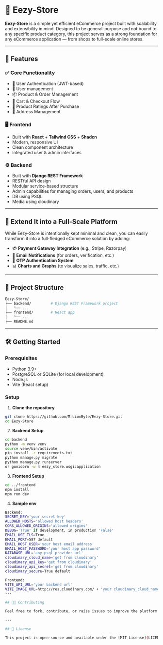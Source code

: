 # 🛒 Eezy-Store

**Eezy-Store** is a simple yet efficient eCommerce project built with scalability and extensibility in mind. Designed to be general-purpose and not bound to any specific product category, this project serves as a strong foundation for any eCommerce application — from shops to full-scale online stores.

---

## 📌 Features

### ✅ Core Functionality
- 🔐 User Authentication (JWT-based)
- 👥 User management
- 📦 Product & Order Management
- 🧾 Cart & Checkout Flow
- 💬 Product Ratings After Purchase
- 📍 Address Management

### 🖥️ Frontend
- Built with **React** + **Tailwind CSS** + **Shadcn**
- Modern, responsive UI
- Clean component architecture
- Integrated user & admin interfaces

### ⚙️ Backend
- Built with **Django REST Framework**
- RESTful API design
- Modular service-based structure
- Admin capabilities for managing orders, users, and products
- DB using PSQL
- Media using cloudinary

---

## 🚀 Extend It into a Full-Scale Platform

While Eezy-Store is intentionally kept minimal and clean, you can easily transform it into a full-fledged eCommerce solution by adding:
- 💳 **Payment Gateway Integration** (e.g., Stripe, Razorpay)
- 📧 **Email Notifications** (for orders, verification, etc.)
- 🔐 **OTP Authentication System**
- 📊 **Charts and Graphs** (to visualize sales, traffic, etc.)

---

## 📂 Project Structure

```bash
Eezy-Store/
├── backend/         # Django REST Framework project
│   └── ...
├── frontend/        # React app
│   └── ...
├── README.md
```

---

## 🛠️ Getting Started

### Prerequisites
- Python 3.9+
- PostgreSQL or SQLite (for local development)
- Node.js
- Vite (React setup)

### Setup

1. **Clone the repository**

```bash
git clone https://github.com/MrLionByte/Eezy-Store.git
cd Eezy-Store
```

2. **Backend Setup**

```bash
cd backend
python -m venv venv
source venv/bin/activate
pip install -r requirements.txt
python manage.py migrate
python manage.py runserver
or gunicorn -w 4 eezy_store.wsgi:application
```

3. **Frontend Setup**

```bash
cd ../frontend
npm install
npm run dev
```

4. **Sample env**

```bash
Backend:
SECRET_KEY='your secret key'
ALLOWED_HOSTS='allowed host headers'
CORS_ALLOWED_ORIGINS='allowed origins'
DEBUG='True' if development, in production 'False'
EMAIL_USE_TLS=True
EMAIL_PORT=587 default
EMAIL_HOST_USER='your host email address'
EMAIL_HOST_PASSWORD='your host app password'
DATABASE_URL='any psql provider url'
cloudinary_cloud_name='get from cloudinary'
cloudinary_api_key='get from cloudinary'
cloudinary_api_secret='get from cloudinary'
cloudinary_secure=True default

Frontend:
VITE_API_URL='your backend url'
VITE_IMAGE_URL=http://res.cloudinary.com/ + 'your cloudinary_cloud_name'/
---

## 🧑‍💻 Contributing

Feel free to fork, contribute, or raise issues to improve the platform. Pull requests are welcome!

---

## 📃 License

This project is open-source and available under the [MIT License](LICENSE).
